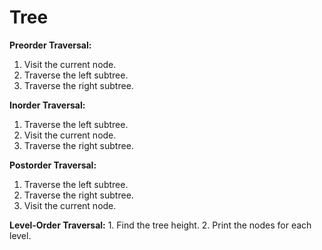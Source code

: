 # Tree

**Preorder Traversal:**
  1. Visit the current node.
  2. Traverse the left subtree.
  3. Traverse the right subtree.

**Inorder Traversal:**
  1. Traverse the left subtree.
  2. Visit the current node.
  3. Traverse the right subtree.
  
 **Postorder Traversal:**
  1. Traverse the left subtree.
  2. Traverse the right subtree.
  3. Visit the current node.
  
  **Level-Order Traversal:**
    1. Find the tree height.
    2. Print the nodes for each level.
